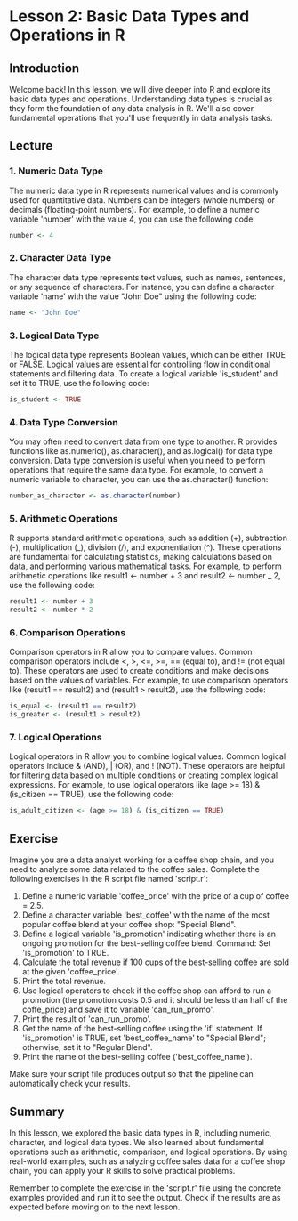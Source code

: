 # Lesson 2: Basic Data Types and Operations in R

## Introduction

Welcome back! In this lesson, we will dive deeper into R and explore its basic data types and operations. Understanding data types is crucial as they form the foundation of any data analysis in R. We'll also cover fundamental operations that you'll use frequently in data analysis tasks.

## Lecture

### 1. Numeric Data Type

The numeric data type in R represents numerical values and is commonly used for quantitative data. Numbers can be integers (whole numbers) or decimals (floating-point numbers). For example, to define a numeric variable 'number' with the value 4, you can use the following code:

```R
number <- 4
```

### 2. Character Data Type

The character data type represents text values, such as names, sentences, or any sequence of characters. For instance, you can define a character variable 'name' with the value "John Doe" using the following code:

```R
name <- "John Doe"
```

### 3. Logical Data Type

The logical data type represents Boolean values, which can be either TRUE or FALSE. Logical values are essential for controlling flow in conditional statements and filtering data. To create a logical variable 'is_student' and set it to TRUE, use the following code:

```R
is_student <- TRUE
```

### 4. Data Type Conversion

You may often need to convert data from one type to another. R provides functions like as.numeric(), as.character(), and as.logical() for data type conversion. Data type conversion is useful when you need to perform operations that require the same data type. For example, to convert a numeric variable to character, you can use the as.character() function:

```R
number_as_character <- as.character(number)
```

### 5. Arithmetic Operations

R supports standard arithmetic operations, such as addition (+), subtraction (-), multiplication (_), division (/), and exponentiation (^). These operations are fundamental for calculating statistics, making calculations based on data, and performing various mathematical tasks. For example, to perform arithmetic operations like result1 <- number + 3 and result2 <- number _ 2, use the following code:

```R
result1 <- number + 3
result2 <- number * 2
```

### 6. Comparison Operations

Comparison operators in R allow you to compare values. Common comparison operators include <, >, <=, >=, == (equal to), and != (not equal to). These operators are used to create conditions and make decisions based on the values of variables. For example, to use comparison operators like (result1 == result2) and (result1 > result2), use the following code:

```R
is_equal <- (result1 == result2)
is_greater <- (result1 > result2)
```

### 7. Logical Operations

Logical operators in R allow you to combine logical values. Common logical operators include & (AND), | (OR), and ! (NOT). These operators are helpful for filtering data based on multiple conditions or creating complex logical expressions. For example, to use logical operators like (age >= 18) & (is_citizen == TRUE), use the following code:

```R
is_adult_citizen <- (age >= 18) & (is_citizen == TRUE)
```

## Exercise

Imagine you are a data analyst working for a coffee shop chain, and you need to analyze some data related to the coffee sales. Complete the following exercises in the R script file named 'script.r':

1. Define a numeric variable 'coffee_price' with the price of a cup of coffee = 2.5.
2. Define a character variable 'best_coffee' with the name of the most popular coffee blend at your coffee shop: "Special Blend".
3. Define a logical variable 'is_promotion' indicating whether there is an ongoing promotion for the best-selling coffee blend. Command: Set 'is_promotion' to TRUE.
4. Calculate the total revenue if 100 cups of the best-selling coffee are sold at the given 'coffee_price'.
5. Print the total revenue.
6. Use logical operators to check if the coffee shop can afford to run a promotion (the promotion costs 0.5 and it should be less than half of the coffe_price) and save it to variable 'can_run_promo'.
7. Print the result of 'can_run_promo'.
8. Get the name of the best-selling coffee using the 'if' statement. If 'is_promotion' is TRUE, set 'best_coffee_name' to "Special Blend"; otherwise, set it to "Regular Blend".
9. Print the name of the best-selling coffee ('best_coffee_name').

Make sure your script file produces output so that the pipeline can automatically check your results.

## Summary

In this lesson, we explored the basic data types in R, including numeric, character, and logical data types. We also learned about fundamental operations such as arithmetic, comparison, and logical operations. By using real-world examples, such as analyzing coffee sales data for a coffee shop chain, you can apply your R skills to solve practical problems.

Remember to complete the exercise in the 'script.r' file using the concrete examples provided and run it to see the output. Check if the results are as expected before moving on to the next lesson.
